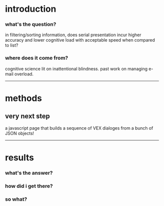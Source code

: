 # introduction

### what's the question?
in filtering/sorting information, does serial presentation incur higher accuracy and lower cognitive load with acceptable speed when compared to list?

### where does it come from?
cognitive science lit on inattentional blindness. past work on managing e-mail overload.

---
# methods

## very next step
a javascript page that builds a sequence of VEX dialoges from a bunch of JSON objects!

---

# results

### what's the answer?

### how did i get there?

### so what?